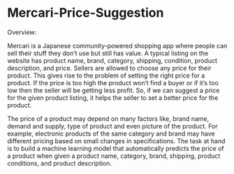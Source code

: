 # Mercari-Price-Suggestion

Overview: 
 
Mercari is a Japanese community-powered shopping app where people can sell their stuff they don’t use but still has value. A typical listing on the website has product name, brand, category, shipping, condition, product description, and price. Sellers are allowed to choose any price for their product. This gives rise to the problem of setting the right price for a product. If the price is too high the product won’t find a buyer or if it’s too low then the seller will be getting less profit. So, if we can suggest a price for the given product listing, it helps the seller to set a better price for the product.  

 
The price of a product may depend on many factors like, brand name, demand and supply, type of product and even picture of the product. For example, electronic products of the same category and brand may have different pricing based on small changes in specifications. The task at hand is to build a machine learning model that automatically predicts the price of a product when given a product name, category, brand, shipping, product conditions, and product description.  
 
